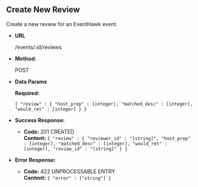 **Create New Review**
----
  Create a new review for an EventHawk event.

* **URL**

  /events/:id/reviews

* **Method:**
  
  POST
 
* **Data Params**

   **Required:**
 
   `{ "review" : { "host_prep" : [integer], "matched_desc" : [integer], "would_ret" : [integer] } }`

* **Success Response:**

  * **Code:** 201 CREATED <br />
    **Content:** `{ "review" : { "reviewer_id" : "[string]", "host_prep" : [integer], "matched_desc" : [integer], "would_ret" : [integer], "review_id" : "[string]" } }`
 
* **Error Response:**

  * **Code:** 422 UNPROCESSABLE ENTRY <br />
    **Content:** `{ "error" : ["string"] }`